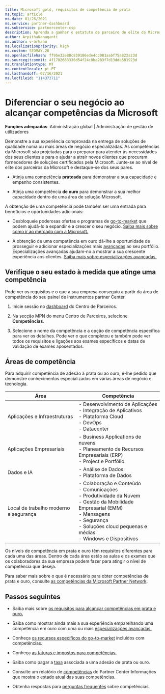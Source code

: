 ```yaml
---
title: Microsoft gold, requisitos de competência de prata
ms.topic: article
ms.date: 01/26/2021
ms.service: partner-dashboard
ms.subservice: partnercenter-csp
description: Aprenda a ganhar o estatuto de parceiro de elite da Microsoft e atraia novos clientes cumprindo os requisitos de competência para ganhar níveis de adesão de ouro e prata.
author: ArpithaKanuganti
ms.author: v-arkanu
ms.localizationpriority: high
ms.custom: SEOMAY.20
ms.openlocfilehash: ff9be32e88c839186ede4cc081aabf75a822a23d
ms.sourcegitcommit: 4f1702683336d54f24c0ba283f7d13dda581923d
ms.translationtype: MT
ms.contentlocale: pt-PT
ms.lasthandoff: 07/16/2021
ms.locfileid: "114373711"
---
```

# <a name="differentiate-your-business-by-attaining-microsoft-competencies"></a>Diferenciar o seu negócio ao alcançar competências da Microsoft

**Funções adequadas**: Administração global | Administração de gestão de utilizadores

Demonstre a sua experiência comprovada na entrega de soluções de qualidade numa ou mais áreas de negócio especializadas. As competências da Microsoft são projetadas para o preparar para atender às necessidades dos seus clientes e para o ajudar a atrair novos clientes que procuram fornecedores de soluções certificados pela Microsoft. Junte-se ao nível de elite dos parceiros da Microsoft e destaque-se dos seus pares.

- Atinja uma competência **prateada** para demonstrar a sua capacidade e empenho consistentes.

- Atinja uma competência **de ouro** para demonstrar a sua melhor capacidade dentro de uma área de solução Microsoft.

A obtenção de uma competência pode também ser uma entrada para benefícios e oportunidades adicionais:

- Desbloqueie poderosas ofertas e programas de [go-to-market](mpn-learn-about-go-to-market-benefits.md) que podem ajudá-lo a expandir e a crescer o seu negócio. [Saiba mais sobre como ir ao mercado com a Microsoft.](https://partner.microsoft.com/solutions/go-to-market)

- A obtenção de uma competência em ouro dá-lhe a oportunidade de prosseguir e adicionar especializações mais [avançadas](advanced-specializations.md) ao seu portfólio. Especializações avançadas ajudam-no a mostrar a sua crescente experiência aos clientes. [Saiba mais sobre especializações avançadas.](https://partner.microsoft.com/membership/advanced-specialization)

## <a name="check-your-status-as-you-attain-a-competency"></a>Verifique o seu estado à medida que atinge uma competência

Pode ver os requisitos e o que a sua empresa conseguiu a partir da área de competência do seu painel de instrumentos partner Center.

1. Inicie sessão no [dashboard](https://partner.microsoft.com/dashboard/home) do Centro de Parceiros.

2. Na secção MPN do menu Centro de Parceiros, selecione **Competências**.

3. Selecione o nome da competência e a opção de competência específica para ver os detalhes. Pode ver o que completou e também pode ver todos os requisitos e ligações aos exames específicos e datas de validação de exames aposentados.

## <a name="competency-areas"></a>Áreas de competência

Para adquirir competência de adesão à prata ou ao ouro, é-lhe pedido que demonstre conhecimentos especializados em várias áreas de negócio e tecnologia.

|**Área**            |**Competência**                    |
|--------------------|--------------------------------|
|Aplicações e Infraestruturas| - Desenvolvimento de Aplicações<br/> - Integração de Aplicativos<br/> - Plataforma Cloud<br/> - DevOps<br/> - Datacenter |
|Aplicações Empresariais | - Business Applications de nuvens</br> - Planeamento de Recursos Empresariais (ERP)</br> - Project e Portfólio |
|Dados e IA| - Análise de Dados<br/> - Plataforma de Dados |
|Local de trabalho moderno e segurança | - Colaboração e Conteúdo<br/> - Comunicações<br/> - Produtividade da Nuvem<br/> - Gestão da Mobilidade Empresarial (EMM)<br/> - Mensagens<br/> - Segurança<br/> - Soluções cloud pequenas e médias<br/> - Windows e Dispositivos |

Os níveis de competência em prata e ouro têm requisitos diferentes para cada uma das áreas. Dentro de cada área estão as aulas e os exames que os colaboradores da sua empresa podem fazer para atingir o nível de competência que deseja. 

Para saber mais sobre o que é necessário para obter competências de prata e ouro, consulte [as competências da Microsoft Partner Network](https://partner.microsoft.com/membership/competencies).

## <a name="next-steps"></a>Passos seguintes

- Saiba mais sobre [os requisitos para alcançar competências em prata e ouro.](https://partner.microsoft.com/membership/competencies)

- Saiba como mostrar ainda mais a sua experiência emparelhando uma competência em ouro com uma ou mais [especializações avançadas.](advanced-specializations.md)

- Conheça [os recursos específicos do go-to-market](mpn-learn-about-go-to-market-benefits.md) incluídos com competências.

- Conheça [as faturas e impostos para competências.](mpn-view-print-maps-invoice.md)

- Saiba como pagar a [taxa](mpn-pay-fee-silver-gold-competency.md) associada a uma adesão de prata ou ouro.

- Consulte um relatório de [competências](insights-competencies-report.md) do Partner Center Informações que mostra o estado atual das suas competências.

- Obtenha respostas para [perguntas frequentes](competencies-faq.yml) sobre competências.
